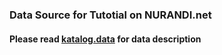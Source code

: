 ### Data Source for Tutotial on NURANDI.net
#### Please read [katalog.data](https://github.com/nurandi/nurandi.net/edit/master/data/katalog.data) for data description
